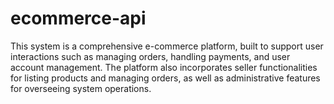 # ecommerce-api
 This system is a comprehensive e-commerce platform, built to support user interactions such as managing orders, handling payments, and user account management. The platform also incorporates seller functionalities for listing products and managing orders, as well as administrative features for overseeing system operations.
